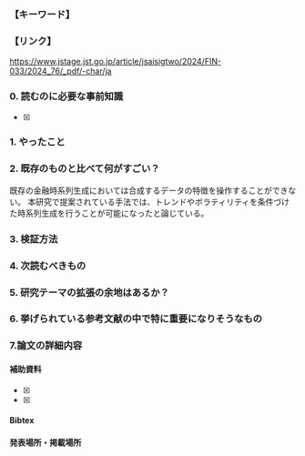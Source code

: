 ### 【キーワード】


### 【リンク】
https://www.jstage.jst.go.jp/article/jsaisigtwo/2024/FIN-033/2024_76/_pdf/-char/ja

### 0. 読むのに必要な事前知識
- [x] 



### 1. やったこと


### 2. 既存のものと比べて何がすごい？
既存の金融時系列生成においては合成するデータの特徴を操作することができない。
本研究で提案されている手法では、トレンドやボラティリティを条件づけた時系列生成を行うことが可能になったと論じている。


### 3. 検証方法


### 4. 次読むべきもの


### 5. 研究テーマの拡張の余地はあるか？


### 6. 挙げられている参考文献の中で特に重要になりそうなもの


### 7.論文の詳細内容


#### 補助資料
- [x] 
- [x] 

#### Bibtex


#### 発表場所・掲載場所
